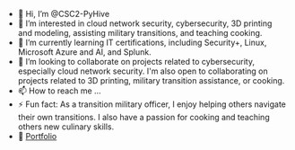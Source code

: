 - 👋 Hi, I’m @CSC2-PyHive
- 👀 I’m interested in cloud network security, cybersecurity, 3D printing and modeling, assisting military transitions, and teaching cooking.
- 🌱 I’m currently learning IT certifications, including Security+, Linux, Microsoft Azure and AI, and Splunk.
- 💞️ I’m looking to collaborate on projects related to cybersecurity, especially cloud network security. I'm also open to collaborating on projects related to 3D printing, military transition assistance, or cooking.
- 📫 How to reach me ...
- ⚡ Fun fact: As a transition military officer, I enjoy helping others navigate their own transitions. I also have a passion for cooking and teaching others new culinary skills.
- 📎  [Portfolio](https://github.com/CSC2-PyHive/Portfolio)

<!---
CSC2-PyHive/CSC2-PyHive is a ✨ special ✨ repository because its `README.md` (this file) appears on your GitHub profile.
You can click the Preview link to take a look at your changes.
--->

